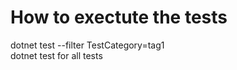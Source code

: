 ﻿<h1>How to exectute the tests</h1>
dotnet test --filter TestCategory=tag1<br>
dotnet test for all tests